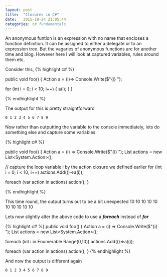 ```yaml
---
layout: post
title:  "Closures in C#"
date:   2015-10-24 21:05:44
categories: c# fundamentals
---
```

An anonymous funtion is an expression with no name that encloses a function definition. It can be assigned to either a delegate or to an expression tree. But the vagaries of anonymous functions are for another time and blog. However here I will look at captured variables, rules around them etc.

Consider this,
{% highlight c# %}

public void foo()
{
  Action<int> a = (i)=> Console.Write($"{i} ");
  
  for (int i = 0; i < 10; i++)
  {
    a(i);
  }
}

{% endhighlight %}

The output for this is pretty straightforward 

    0 1 2 3 4 5 6 7 8 9 

Now rather than outputting the variable to the console immediately, lets do something else and capture some variables 

{% highlight c# %}

public void foo()
{
  Action<int> a = (i) => Console.Write($"{i} ");
  List<Action> actions = new List<System.Action>();
  
  // capture the loop variable i by the action closure we defined earlier
  for (int i = 0; i < 10; i++)
    actions.Add(()=>a(i));
  
  foreach (var action in actions)
    action();
}

{% endhighlight %}

This time round, the output turns out to be a bit unexpected 
    10 10 10 10 10 10 10 10 10 10 

Lets now slightly alter the above code to use a *__foreach__* instead of *__for__*    

{% highlight  c# %}
public void foo()
{
  Action<int> a = (i) => Console.Write($"{i} ");
  List<Action> actions = new List<System.Action>();
  
  foreach (int i in Enumerable.Range(0,10))
    actions.Add(()=>a(i));
  
  foreach (var action in actions)
    action();
}
{% endhighlight %}

And now the output is different again 

    0 1 2 3 4 5 6 7 8 9
